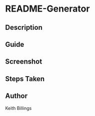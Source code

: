 # README-Generator

## Description

## Guide

## Screenshot

## Steps Taken

## Author

Keith Billings
